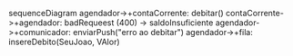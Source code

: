 sequenceDiagram
    agendador->+contaCorrente: debitar()
    contaCorrente->+agendador: badRequeest (400) -> saldoInsuficiente
    agendador->+comunicador: enviarPush("erro ao debitar")
    agendador->+fila: insereDebito(SeuJoao, VAlor)
   
